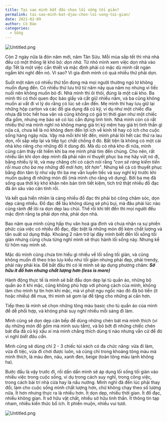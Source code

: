 ```yaml
---
title: Tại sao mình bắt đầu chọn lối sống tối giản?
permalink: tai-sao-minh-bat-djau-chon-loi-song-toi-gian/
date: 2021-02-09
author: Cô Đào
categories:
  - Sống
---
```


![Untitled.png](/images/51a9888b-0803-42c4-b27a-1fd7f9cc76eb/Untitled.png)


Còn 2 ngày nữa là đón năm mới, năm Tân Sửu. Mỗi mùa sắp tết thì nhà nhà đều có một thông lệ khó bỏ: _dọn nhà._ Từ nhỏ mình xem việc dọn nhà vào dịp Tết là một việc cần thiết và mặc định phải có mặc dù mình rất ngán ngẩm khi nghĩ đến nó. Vì sao? Vì gia đình mình có quá nhiều thứ phải dọn.



Suốt một năm có nhiều thứ tồn đọng mà mọi người thường ngó lơ không muốn đụng đến. Có nhiều thứ lưu trữ từ năm này qua năm nọ nhưng vì tiếc nuối nên không muốn bỏ đi. Nhà mình thì ôi thôi, đúng là một cái kho. Ba mình thì có thói quen đọc báo giấy và cất giữ nhiều năm, và ba cũng không muốn ai vất đi vì lý do rằng có lúc sẽ cần đến. Mẹ mình thì hay lưu giữ lại những hộp carton và các đồ gia dụng đã cũ kỹ, ví dụ như một chiếc đĩa nhựa đã tróc hết hoa văn và cũng không có giá trị thời gian như một chiếc đĩa gốm, nhưng mẹ bảo sẽ có lúc cần đựng linh tinh. Nhà mình còn có rất nhiều thứ mà mình nghĩ nó không mang giá trị kỷ niệm hay giá trị tinh thần gì nữa cả, chưa kể là nó không đem đến lợi ích về kinh tế hay có ích cho cuộc sống hàng ngày nữa. Vậy mà mỗi khi tết đến, mình phải lôi hết các thứ ra lau dọn, rồi sắp xếp lại và tiếp tục chất chồng ở đó. Bất tiện là không có một cái nhà kho riêng cho những đồ ít dùng đó. Mà dù có nhà kho đi nữa, mình cũng cảm thấy rất hiếm khi ba mẹ mình phải tìm đến chúng. Cho nên, rất nhiều lần khi dọn dẹp mình đã phải năn nỉ thuyết phục ba mẹ hãy vứt nó đi, bằng nhiều lý lẽ, và may chăng chỉ có cách nói rằng _"con sẽ ráng kiếm tiền rồi mua cho ba mẹ những đồ mới hơn, tốt hơn"_. Nhưng kể cả có thuyết phục bằng đòn tâm lý như vậy thì ba mẹ vẫn luyến tiếc và suy nghĩ kỹ trước khi muốn quăng đi những món đồ (mà mình cho rằng vô dụng). Bởi ba mẹ đã sống qua thời kỳ khó khăn nên bản tính tiết kiệm, tích trữ thật nhiều đồ đạc đã ăn sâu vào căn tính rồi.



Và kết quả hiển nhiên là càng nhiều đồ đạc thì phải bỏ công chăm sóc, dọn dẹp càng nhiều. Đồ đạc để lâu không dùng sẽ phủ bụi, mà đâu phải lúc nào cũng rảnh để lôi ra dọn dẹp lau chùi. Thế rồi khi tết đến thì mọi người đều mặc định rằng ta phải dọn nhà, phải dọn nhà.



Bao năm qua mình cũng hấp thụ văn hoá gia đình và chưa nhận ra sự phiền phức của việc có nhiều đồ đạc, đặc biệt là những món đồ kém chất lượng và tần suất sử dụng thấp. Khoảng 2 năm trở lại đây mình biết đến lối sống tối giản nhưng cũng chưa từng nghĩ mình sẽ thực hành lối sống này. Nhưng kể từ hôm nay mình sẽ.



Mặc dù mình cũng chưa tìm hiểu gì nhiều về lối sống tối giản, và cũng không muốn đi theo trào lưu kiểu như tối giản nhưng phải đẹp, phải trendy, phải này phải kia. Để bắt đầu thì có lẽ mình sẽ áp dụng phương châm:
_**Sở hữu ít đồ hơn nhưng chất lượng hơn (less is more)**_



Hành động thực tế là mình sẽ bắt đầu dọn dẹp lại tủ quần áo, những bộ quần áo ít khi mặc, cũng không phù hợp với phong cách của mình, không làm cho mình tự tin hơn khi mặc, mà vì phút ngu ngốc nào đó đã bỏ tiền (ít hoặc nhiều) để mua, thì mình sẽ gom lại để tặng cho những ai cần hơn.



Tiếp theo là mình sẽ chọn những tông màu basic cho tủ quần áo của mình để dễ phối hợp, và không phải suy nghĩ nhiều mỗi sáng đi làm.



Mình cũng sẽ dọn dẹp căn bếp để dùng những chén bát mà mình thích (ví dụ những món đồ gốm mà mình sưu tầm), và bỏ bớt đi những chiếc chén bát đĩa đã cũ kỹ xấu xí mà mình chẳng thích dùng tí nào nhưng vẫn cứ để đó vì nghĩ _biết đâu cần_.



Mình cũng sẽ dùng chỉ 2 - 3 chiếc túi xách có đa chức năng: vừa đi làm, vừa đi tiệc, vừa đi chơi được luôn, và cũng chỉ trong khoảng tông màu mà mình thích, là màu đen, nâu, xanh đen, beige (toàn tông màu lạnh không ha).



Bước đầu là vậy trước đi, rồi dần dần mình sẽ áp dụng lối sống tối giản vào nhiều việc trong cuộc sống, ví dụ trong cách suy nghĩ, trong công việc, trong cách bài trí nhà cửa hay là nấu nướng.
Mình nghĩ đã đến lúc phải thay đổi, làm cho cuộc sống mình chất lượng hơn, chứ không chạy theo số lượng nữa. Ít hơn nhưng thực ra là nhiều hơn. Ít dọn dẹp, nhiều thời gian. Ít đồ đạc, nhiều không gian. Ít sở hữu vật chất, nhiều sở hữu tinh thần. Ít thông tin tạp nham, nhiều kiến thức bổ ích. Ít phiền muộn, nhiều vui tươi.



![Untitled.png](/images/51a9888b-0803-42c4-b27a-1fd7f9cc76eb/Untitled_1.png)

